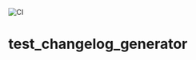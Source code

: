 ![CI](https://github.com/akiraniwa/test_changelog_generator/workflows/CI/badge.svg)
# test_changelog_generator
